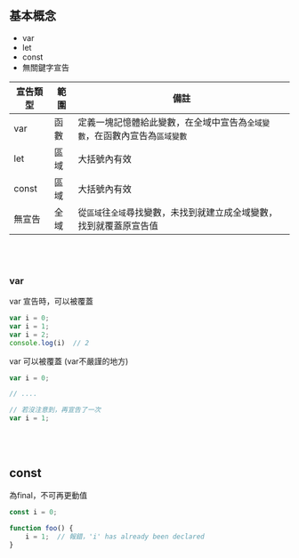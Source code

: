 ## 基本概念
* var
* let
* const
* 無關鍵字宣告

|宣告類型|範圍|備註|
|--|--|--|
|var|函數|定義一塊記憶體給此變數，在全域中宣告為`全域變數`，在函數內宣告為`區域變數`|
|let|區域|大括號內有效|
|const|區域|大括號內有效|
|無宣告|全域|從`區域`往`全域`尋找變數，未找到就建立成全域變數，找到就覆蓋原宣告值|

<br/>

<br/>

### var
var 宣告時，可以被覆蓋
```javascript
var i = 0;
var i = 1;
var i = 2;
console.log(i)  // 2
```
var 可以被覆蓋 (var不嚴謹的地方)
```js
var i = 0;

// ....

// 若沒注意到，再宣告了一次
var i = 1;
```

<br/>

<br/>

## const
為final，不可再更動值
```js
const i = 0;

function foo() {
    i = 1;  // 報錯，'i' has already been declared
}
```

<br/>

<br/>

